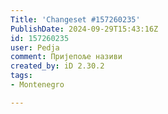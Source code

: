 ```yaml
---
Title: 'Changeset #157260235'
PublishDate: 2024-09-29T15:43:16Z
id: 157260235
user: Pedja
comment: Пријепоље називи
created_by: iD 2.30.2
tags:
- Montenegro

---
```

